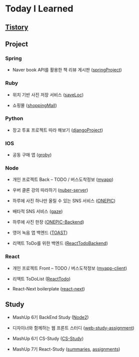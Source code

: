 # Today I Learned

## [Tistory](https://yuni-q.tistory.com/)  

## Project

### Spring
- Naver book API를 활용한 책 리뷰 게시판 ([springProject](https://github.com/Yuni-Q/individual_project_springProject))  

### Ruby
- 위치 기반 사진 저장 서비스 ([saveLoc](https://github.com/Yuni-Q/team_project_saveLoc))  

- 쇼핑몰 ([shoppingMall](https://github.com/Yuni-Q/team_project_shoppingMall))  

### Python
- 장고 투표 프로젝트 따라 해보기  ([djangoProject](https://github.com/Yuni-Q/individual_project_djangoProject))  

### IOS
- 공동 구매 앱 ([groby](https://github.com/Yuni-Q/groby-iOS))  

### Node
- 개인 프로젝트 Back – TODO / 버스도착정보 ([myapp](https://github.com/Yuni-Q/myapp))  

- 우버 클론 강의 따라하기 ([nuber-server](https://github.com/Yuni-Q/nuber-server))  

- 하루에 사진 하나만 올릴 수 있는 SNS 서비스 ([ONEPIC](https://github.com/mash-up-kr/ONEPIC-Backend))  

- 배타적 SNS 서비스 ([gaze](https://github.com/gaze3/Backend))  

- 하루에 사진 한장 ([ONEPIC-Backend](https://github.com/mash-up-kr/ONEPIC-Backend.git))  

- 영어 녹음 앱 백엔드 ([TOAST](https://github.com/Yuni-Q/TOAST.git))  

- 리액트 ToDo를 위한 백엔드 ([ReactTodoBackend](https://github.com/Yuni-Q/ReactTodoBackend.git))  

### React
- 개인 프로젝트 Front – TODO / 버스도착정보 ([myapp-client](https://github.com/Yuni-Q/myapp-client))   

- 리액트 ToDoList ([ReactTodo](https://github.com/Yuni-Q/ReactTodo.git))  

- React-Next boilerplate ([react-next](https://github.com/Yuni-Q/react-next.git))  

## Study
- MashUp 6기 BackEnd Study ([Node2](https://github.com/Mash-UP-BACKEND-6th/Node2))  

- 디자이너와 함께하는 웹 프론트 스터디 ([web-study-assignment](https://github.com/Yuni-Q/web-study-assignment))  

- MashUp 6기 CS-Study ([CS-Study](https://github.com/Yuni-Q/CS-Study))

- MashUp 7기 React-Study ([summaries](https://github.com/mash-up-kr-web/summaries), [assignments](https://github.com/mash-up-kr-web/assignments))  
